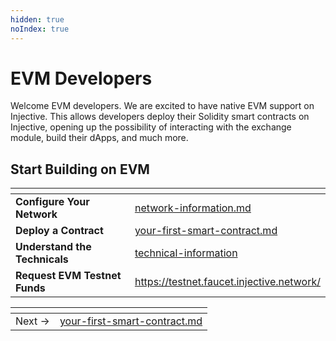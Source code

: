 ```yaml
---
hidden: true
noIndex: true
---
```


# EVM Developers

Welcome EVM developers. We are excited to have native EVM support on Injective. This allows developers deploy their Solidity smart contracts on Injective, opening up the possibility of interacting with the exchange module, build their dApps, and much more.&#x20;

## Start Building on EVM

<table data-card-size="large" data-view="cards"><thead><tr><th></th><th data-hidden data-card-target data-type="content-ref"></th></tr></thead><tbody><tr><td><strong>Configure Your Network</strong></td><td><a href="evm-developers/technical-information/network-information.md">network-information.md</a></td></tr><tr><td><strong>Deploy a Contract</strong></td><td><a href="evm-developers/your-first-smart-contract.md">your-first-smart-contract.md</a></td></tr><tr><td><strong>Understand the Technicals</strong></td><td><a href="evm-developers/technical-information/">technical-information</a></td></tr><tr><td><strong>Request EVM Testnet Funds</strong></td><td><a href="https://testnet.faucet.injective.network/">https://testnet.faucet.injective.network/</a></td></tr></tbody></table>


<table data-card-size="large" data-view="cards" data-full-width="false"><thead><tr><th></th><th data-card-target data-type="content-ref"></th></tr></thead><tbody><tr><td>Next → </td><td><a href="evm-developers/your-first-smart-contract.md">your-first-smart-contract.md</a></td></tr></tbody></table>
